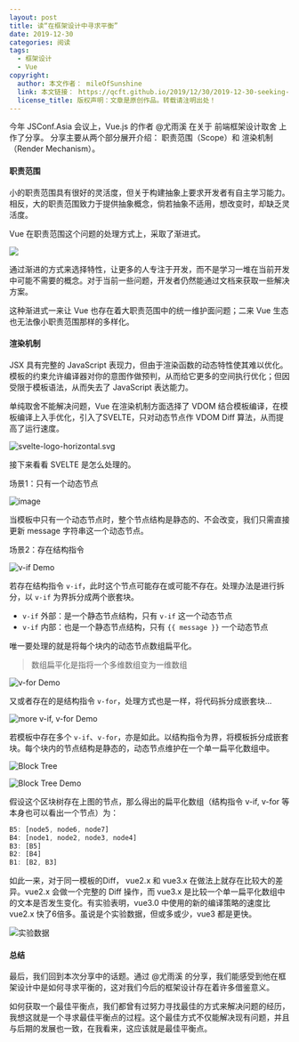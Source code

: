 ```yaml
---
layout: post
title: 读“在框架设计中寻求平衡”
date: 2019-12-30
categories: 阅读 
tags:
  - 框架设计
  - Vue
copyright: 
  author: 本文作者： mileOfSunshine
  link: 本文链接： https://qcft.github.io/2019/12/30/2019-12-30-seeking-the-balance-in-framework-desig
  license_title: 版权声明：文章是原创作品。转载请注明出处！
---
```



今年 JSConf.Asia 会议上，Vue.js 的作者 @尤雨溪 在关于 前端框架设计取舍 上作了分享。 分享主要从两个部分展开介绍： 职责范围（Scope）和 渲染机制（Render Mechanism）。

#### 职责范围

小的职责范围具有很好的灵活度，但关于构建抽象上要求开发者有自主学习能力。相反，大的职责范围致力于提供抽象概念，倘若抽象不适用，想改变时，却缺乏灵活度。

Vue 在职责范围这个问题的处理方式上，采取了渐进式。


![](https://p1.ssl.qhimg.com/t01fe27088aa20d3ded.png)


通过渐进的方式来选择特性，让更多的人专注于开发，而不是学习一堆在当前开发中可能不需要的概念。对于当前一些问题，开发者仍然能通过文档来获取一些解决方案。

这种渐进式一来让 Vue 也存在着大职责范围中的统一维护面问题；二来 Vue 生态也无法像小职责范围那样的多样化。
<!--more-->
#### 渲染机制

JSX 具有完整的 JavaScript 表现力，但由于渲染函数的动态特性使其难以优化。模板的约束允许编译器对你的意图作做预判，从而给它更多的空间执行优化；但因受限于模板语法，从而失去了 JavaScript 表达能力。

单纯取舍不能解决问题，Vue 在渲染机制方面选择了 VDOM 结合模板编译，在模板编译上入手优化，引入了SVELTE，只对动态节点作 VDOM Diff 算法，从而提高了运行速度。

![svelte-logo-horizontal.svg](https://p1.ssl.qhimg.com/t01352166f663a62c22.png)

接下来看看 SVELTE 是怎么处理的。

场景1：只有一个动态节点

![image](https://p3.ssl.qhimg.com/t01712c2274c39bc718.png)

当模板中只有一个动态节点时，整个节点结构是静态的、不会改变，我们只需直接更新 message 字符串这一个动态节点。

场景2：存在结构指令

![v-if Demo](https://p1.ssl.qhimg.com/t01514e25d142756025.png)

若存在结构指令 `v-if`，此时这个节点可能存在或可能不存在。处理办法是进行拆分，以 `v-if` 为界拆分成两个嵌套块。 

- `v-if` 外部：是一个静态节点结构，只有 `v-if` 这一个动态节点
- `v-if` 内部：也是一个静态节点结构，只有 `{{ message }}` 一个动态节点

唯一要处理的就是将每个块内的动态节点数组扁平化。

> 数组扁平化是指将一个多维数组变为一维数组

![v-for Demo](https://p5.ssl.qhimg.com/t01df369a48ee8b05df.png)

又或者存在的是结构指令 `v-for`，处理方式也是一样，将代码拆分成嵌套块...

![more v-if, v-for Demo](https://p5.ssl.qhimg.com/t01a85190317eae945e.png)

若模板中存在多个 `v-if`、`v-for`，亦是如此。以结构指令为界，将模板拆分成嵌套块。每个块内的节点结构是静态的，动态节点维护在一个单一扁平化数组中。

![Block Tree](https://p1.ssl.qhimg.com/t015cf5539238c56211.png)

![Block Tree Demo](https://p1.ssl.qhimg.com/t01dc325e2cba4ce2e2.png)

假设这个区块树存在上图的节点，那么得出的扁平化数组（结构指令 v-if, v-for 等本身也可以看出一个节点）为：

```js
B5: [node5, node6, node7]
B4: [node1, node2, node3, node4]
B3: [B5]
B2: [B4]
B1: [B2, B3]
```
如此一来，对于同一模板的Diff， vue2.x 和 vue3.x 在做法上就存在比较大的差异。vue2.x 会做一个完整的 Diff 操作，而 vue3.x 是比较一个单一扁平化数组中的文本是否发生变化。有实验表明，vue3.0 中使用的新的编译策略的速度比 vue2.x 快了6倍多。虽说是个实验数据，但或多或少，vue3 都是更快。

![实验数据](https://p1.ssl.qhimg.com/t015efdcb0ccb5fb4a3.png)

#### 总结

最后，我们回到本次分享中的话题。通过 @尤雨溪 的分享，我们能感受到他在框架设计中是如何寻求平衡的，这对我们今后的框架设计存在着许多借鉴意义。

如何获取一个最佳平衡点，我们都曾有过努力寻找最佳的方式来解决问题的经历，我想这就是一个寻求最佳平衡点的过程。这个最佳方式不仅能解决现有问题，并且与后期的发展也一致，在我看来，这应该就是最佳平衡点。